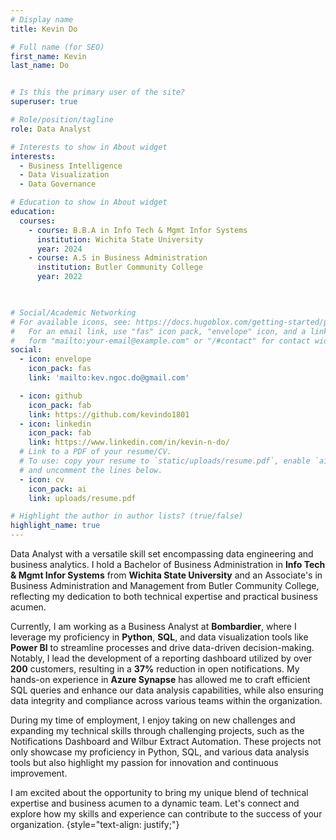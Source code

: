 ```yaml
---
# Display name
title: Kevin Do

# Full name (for SEO)
first_name: Kevin
last_name: Do


# Is this the primary user of the site?
superuser: true

# Role/position/tagline
role: Data Analyst

# Interests to show in About widget
interests:
  - Business Intelligence
  - Data Visualization
  - Data Governance

# Education to show in About widget
education:
  courses:
    - course: B.B.A in Info Tech & Mgmt Infor Systems
      institution: Wichita State University
      year: 2024
    - course: A.S in Business Administration
      institution: Butler Community College
      year: 2022

      

# Social/Academic Networking
# For available icons, see: https://docs.hugoblox.com/getting-started/page-builder/#icons
#   For an email link, use "fas" icon pack, "envelope" icon, and a link in the
#   form "mailto:your-email@example.com" or "/#contact" for contact widget.
social:
  - icon: envelope
    icon_pack: fas
    link: 'mailto:kev.ngoc.do@gmail.com'

  - icon: github
    icon_pack: fab
    link: https://github.com/kevindo1801
  - icon: linkedin
    icon_pack: fab
    link: https://www.linkedin.com/in/kevin-n-do/
  # Link to a PDF of your resume/CV.
  # To use: copy your resume to `static/uploads/resume.pdf`, enable `ai` icons in `params.yaml`,
  # and uncomment the lines below.
  - icon: cv
    icon_pack: ai
    link: uploads/resume.pdf

# Highlight the author in author lists? (true/false)
highlight_name: true
---
```


Data Analyst with a versatile skill set encompassing data engineering and business analytics. I hold a Bachelor of Business Administration in **Info Tech & Mgmt Infor Systems** from **Wichita State University** and an Associate's in Business Administration and Management from Butler Community College, reflecting my dedication to both technical expertise and practical business acumen. 

Currently, I am working as a Business Analyst at **Bombardier**, where I leverage my proficiency in **Python**, **SQL**, and data visualization tools like **Power BI** to streamline processes and drive data-driven decision-making. Notably, I lead the development of a reporting dashboard utilized by over **200** customers, resulting in a **37%** reduction in open notifications. My hands-on experience in **Azure Synapse** has allowed me to craft efficient SQL queries and enhance our data analysis capabilities, while also ensuring data integrity and compliance across various teams within the organization.

During my time of employment, I enjoy taking on new challenges and expanding my technical skills through challenging projects, such as the Notifications Dashboard and Wilbur Extract Automation. These projects not only showcase my proficiency in Python, SQL, and various data analysis tools but also highlight my passion for innovation and continuous improvement.

I am excited about the opportunity to bring my unique blend of technical expertise and business acumen to a dynamic team. Let's connect and explore how my skills and experience can contribute to the success of your organization.
{style="text-align: justify;"}
